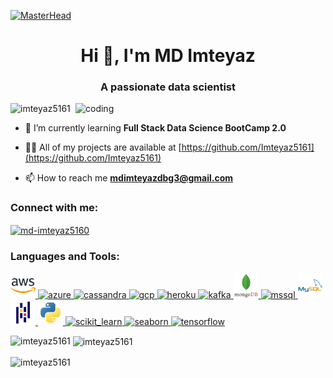 [![MasterHead](https://i0.wp.com/codevita.live/wp-content/uploads/2022/01/program.gif?resize=750%2C563&ssl=1)](https://imteyaz5161.github.io)
<h1 align="center">Hi 👋, I'm MD Imteyaz</h1>
<h3 align="center">A passionate data scientist</h3>
<img align="right" alt="coding" width="400" src="https://user-images.githubusercontent.com/68591816/200173094-e6e60180-1bf8-45cf-893d-1f9de709a986.png">

<p align="left"> <img src="https://komarev.com/ghpvc/?username=imteyaz5161&label=Profile%20views&color=0e75b6&style=flat" alt="imteyaz5161" /> </p>

- 🌱 I’m currently learning **Full Stack Data Science BootCamp 2.0**

- 👨‍💻 All of my projects are available at [https://github.com/Imteyaz5161](https://github.com/Imteyaz5161)

- 📫 How to reach me **mdimteyazdbg3@gmail.com**

<h3 align="left">Connect with me:</h3>
<p align="left">
<a href="https://linkedin.com/in/md-imteyaz5160" target="blank"><img align="center" src="https://raw.githubusercontent.com/rahuldkjain/github-profile-readme-generator/master/src/images/icons/Social/linked-in-alt.svg" alt="md-imteyaz5160" height="30" width="40" /></a>
</p>

<h3 align="left">Languages and Tools:</h3>
<p align="left"> <a href="https://aws.amazon.com" target="_blank" rel="noreferrer"> <img src="https://raw.githubusercontent.com/devicons/devicon/master/icons/amazonwebservices/amazonwebservices-original-wordmark.svg" alt="aws" width="40" height="40"/> </a> <a href="https://azure.microsoft.com/en-in/" target="_blank" rel="noreferrer"> <img src="https://www.vectorlogo.zone/logos/microsoft_azure/microsoft_azure-icon.svg" alt="azure" width="40" height="40"/> </a> <a href="https://cassandra.apache.org/" target="_blank" rel="noreferrer"> <img src="https://www.vectorlogo.zone/logos/apache_cassandra/apache_cassandra-icon.svg" alt="cassandra" width="40" height="40"/> </a> <a href="https://cloud.google.com" target="_blank" rel="noreferrer"> <img src="https://www.vectorlogo.zone/logos/google_cloud/google_cloud-icon.svg" alt="gcp" width="40" height="40"/> </a> <a href="https://heroku.com" target="_blank" rel="noreferrer"> <img src="https://www.vectorlogo.zone/logos/heroku/heroku-icon.svg" alt="heroku" width="40" height="40"/> </a> <a href="https://kafka.apache.org/" target="_blank" rel="noreferrer"> <img src="https://www.vectorlogo.zone/logos/apache_kafka/apache_kafka-icon.svg" alt="kafka" width="40" height="40"/> </a> <a href="https://www.mongodb.com/" target="_blank" rel="noreferrer"> <img src="https://raw.githubusercontent.com/devicons/devicon/master/icons/mongodb/mongodb-original-wordmark.svg" alt="mongodb" width="40" height="40"/> </a> <a href="https://www.microsoft.com/en-us/sql-server" target="_blank" rel="noreferrer"> <img src="https://www.svgrepo.com/show/303229/microsoft-sql-server-logo.svg" alt="mssql" width="40" height="40"/> </a> <a href="https://www.mysql.com/" target="_blank" rel="noreferrer"> <img src="https://raw.githubusercontent.com/devicons/devicon/master/icons/mysql/mysql-original-wordmark.svg" alt="mysql" width="40" height="40"/> </a> <a href="https://pandas.pydata.org/" target="_blank" rel="noreferrer"> <img src="https://raw.githubusercontent.com/devicons/devicon/2ae2a900d2f041da66e950e4d48052658d850630/icons/pandas/pandas-original.svg" alt="pandas" width="40" height="40"/> </a> <a href="https://www.python.org" target="_blank" rel="noreferrer"> <img src="https://raw.githubusercontent.com/devicons/devicon/master/icons/python/python-original.svg" alt="python" width="40" height="40"/> </a> <a href="https://scikit-learn.org/" target="_blank" rel="noreferrer"> <img src="https://upload.wikimedia.org/wikipedia/commons/0/05/Scikit_learn_logo_small.svg" alt="scikit_learn" width="40" height="40"/> </a> <a href="https://seaborn.pydata.org/" target="_blank" rel="noreferrer"> <img src="https://seaborn.pydata.org/_images/logo-mark-lightbg.svg" alt="seaborn" width="40" height="40"/> </a> <a href="https://www.tensorflow.org" target="_blank" rel="noreferrer"> <img src="https://www.vectorlogo.zone/logos/tensorflow/tensorflow-icon.svg" alt="tensorflow" width="40" height="40"/> </a> </p>

<p><img align="left" src="https://github-readme-stats.vercel.app/api/top-langs?username=imteyaz5161&show_icons=true&locale=en&layout=compact" alt="imteyaz5161" /></p>

<p>&nbsp;<img align="center" src="https://github-readme-stats.vercel.app/api?username=imteyaz5161&show_icons=true&locale=en" alt="imteyaz5161" /></p>

<p><img align="center" src="https://github-readme-streak-stats.herokuapp.com/?user=imteyaz5161&" alt="imteyaz5161" /></p>
